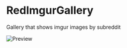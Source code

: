 # RedImgurGallery
Gallery that shows imgur images by subreddit


![Preview](http://placekitten.com.s3.amazonaws.com/homepage-samples/408/287.jpg)
